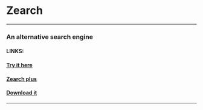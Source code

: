 # Zearch
--------------------------------
### An alternative search engine
#### LINKS:
#### [Try it here](https://lb123658.github.io/zearch/index.html)
#### [Zearch plus](https://lb123658.github.io/zearch/plus)
#### [Download it](https://github.com/LB123658/zearch/archive/refs/heads/main.zip)
--------------------------------
